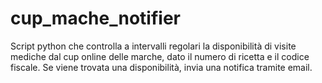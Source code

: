 # cup_mache_notifier
Script python che controlla a intervalli regolari la disponibilità di visite mediche dal cup online delle marche, dato il numero di ricetta e il codice fiscale. Se viene trovata una disponibilità, invia una notifica tramite email.
